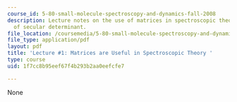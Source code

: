 ```yaml
---
course_id: 5-80-small-molecule-spectroscopy-and-dynamics-fall-2008
description: Lecture notes on the use of matrices in spectroscopic theory and derivation
  of secular determinant.
file_location: /coursemedia/5-80-small-molecule-spectroscopy-and-dynamics-fall-2008/1f7cc8b95eef67f4b293b2aa0eefcfe7_01_090308_580.pdf
file_type: application/pdf
layout: pdf
title: 'Lecture #1: Matrices are Useful in Spectroscopic Theory '
type: course
uid: 1f7cc8b95eef67f4b293b2aa0eefcfe7

---
```

None
